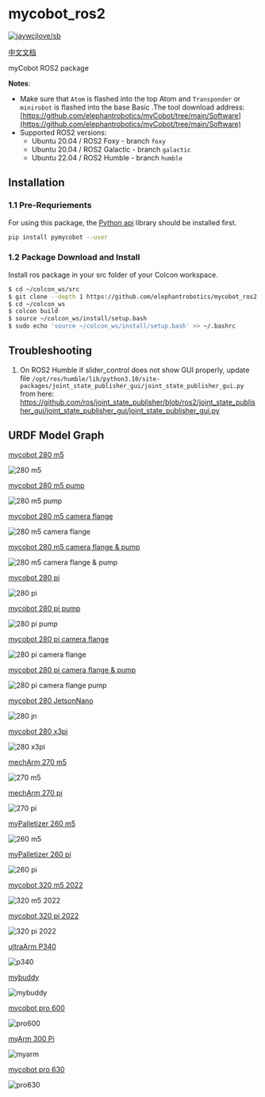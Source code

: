 # mycobot_ros2

[![jaywcjlove/sb](https://jaywcjlove.github.io/sb/lang/chinese.svg)]([https://www.elephantrobotics.com/docs/myCobot/3-development/4-ros&moveit/](https://docs.elephantrobotics.com/docs/gitbook/12-ApplicationBaseROS/12.2-ROS2/12.2.1-ROS2%E7%9A%84%E5%AE%89%E8%A3%85.html))

[中文文档](https://docs.elephantrobotics.com/docs/gitbook/12-ApplicationBaseROS/12.2-ROS2/12.2.1-ROS2%E7%9A%84%E5%AE%89%E8%A3%85.html)

myCobot ROS2 package

**Notes**:

* Make sure that `Atom` is flashed into the top Atom and `Transponder` or `minirobot` is flashed into the base Basic .The tool download address: [https://github.com/elephantrobotics/myCobot/tree/main/Software](https://github.com/elephantrobotics/myCobot/tree/main/Software)
* Supported ROS2 versions:
  * Ubuntu 20.04 / ROS2 Foxy - branch `foxy`
  * Ubuntu 20.04 / ROS2 Galactic - branch `galactic`
  * Ubuntu 22.04 / ROS2 Humble - branch `humble`

## Installation

### 1.1 Pre-Requriements

For using this package, the [Python api](https://github.com/elephantrobotics/pymycobot) library should be installed first.

```bash
pip install pymycobot --user
```

### 1.2 Package Download and Install

Install ros package in your src folder of your Colcon workspace.

```bash
$ cd ~/colcon_ws/src
$ git clone --depth 1 https://github.com/elephantrobotics/mycobot_ros2.git
$ cd ~/colcon_ws
$ colcon build
$ source ~/colcon_ws/install/setup.bash
$ sudo echo 'source ~/colcon_ws/install/setup.bash' >> ~/.bashrc
```

## Troubleshooting

1. On ROS2 Humble if slider_control does not show GUI properly, update file
   `/opt/ros/humble/lib/python3.10/site-packages/joint_state_publisher_gui/joint_state_publisher_gui.py`
   from here: https://github.com/ros/joint_state_publisher/blob/ros2/joint_state_publisher_gui/joint_state_publisher_gui/joint_state_publisher_gui.py


## URDF Model Graph

[mycobot 280 m5](./mycobot_description/urdf/mycobot_280_m5/mycobot_280_m5.urdf)

![280 m5](./demo_img/280m5/280_m5.png)

[mycobot 280 m5 pump](./mycobot_description/urdf/mycobot_280_m5/mycobot_280_m5_with_pump.urdf)

![280 m5 pump](./demo_img/280m5/280_m5_pump.png)

[mycobot 280 m5 camera flange](./mycobot_description/urdf/mycobot_280_m5/mycobot_280_m5_with_camera_flange.urdf)

![280 m5 camera flange](./demo_img/280m5/280_m5_camera_flange.png)

[mycobot 280 m5 camera flange & pump](./mycobot_description/urdf/mycobot_280_m5/mycobot_280_m5_with_camera_flange_pump.urdf)

![280 m5 camera flange & pump](./demo_img/280m5/280_m5_camera_flange_pump.png)

[mycobot 280 pi](./mycobot_description/urdf/mycobot_280_pi/mycobot_280_pi.urdf)

![280 pi](./demo_img/280pi/280_pi.png)

[mycobot 280 pi pump](./mycobot_description/urdf/mycobot_280_pi/mycobot_280_pi_with_pump.urdf)

![280 pi pump](./demo_img/280pi/280_pi_pump.png)

[mycobot 280 pi camera flange](./mycobot_description/urdf/mycobot_280_pi/mycobot_280_pi_with_camera_flange.urdf)

![280 pi camera flange](./demo_img/280pi/280_pi_camera_flange.png)

[mycobot 280 pi camera flange & pump](./mycobot_description/urdf/mycobot_280_pi/mycobot_280_pi_with_camera_flange_pump.urdf)

![280 pi camera flange pump](./demo_img/280pi/280_pi_camera_flange_pump.png)

[mycobot 280 JetsonNano](./mycobot_description/urdf/mycobot_280_jn/mycobot_280_jn.urdf)

![280 jn](./demo_img/280jn/280jn.png)

[mycobot 280 x3pi](./mycobot_description/urdf/mycobot_280_x3pi/mycobot_280_x3pi.urdf)

![280 x3pi](./demo_img/280pi/280_pi.png)

[mechArm 270 m5](./mycobot_description/urdf/mecharm_270_m5/mecharm_270_m5.urdf)

![270 m5](./demo_img/270m5/270m5.png)

[mechArm 270 pi](./mycobot_description/urdf/mecharm_270_pi/mecharm_270_pi.urdf)

![270 pi](./demo_img/270pi/270pi.png)

[myPalletizer 260 m5](./mycobot_description/urdf/mypalletizer_260_m5/mypalletizer_260_m5.urdf)

![260 m5](./demo_img/260m5/260m5.png)

[myPalletizer 260 pi](./mycobot_description/urdf/mypalletizer_260_pi/mypalletizer_260_pi.urdf)

![260 pi](./demo_img/260pi/260pi.png)

[mycobot 320 m5 2022](./mycobot_description/urdf/mycobot_320_m5_2022/mycobot_320_m5_2022.urdf)

![320 m5 2022](./demo_img/320m5_2022/320m5_2022.png)

[mycobot 320 pi 2022](./mycobot_description/urdf/mycobot_320_pi_2022/mycobot_320_pi_2022.urdf)

![320 pi 2022](./demo_img/320pi_2022/320pi_2022.png)

[ultraArm P340](./mycobot_description/urdf/ultraArm_p340/ultraArm_p340.urdf)

![p340](./demo_img/ultraArm_p340/ultraArmp340.png)

[mybuddy](./mycobot_description/urdf/mybuddy/mybuddy.urdf)

![mybuddy](./demo_img/mybuddy/mybuddy.png)

[mycobot pro 600](./mycobot_description/urdf/mycobot_pro_600/mycobot_pro_600.urdf)

![pro600](./demo_img/pro600/pro600.png)

[myArm 300 Pi](./mycobot_description/urdf/myarm_300_pi/myarm_300_pi.urdf)

![myarm](./demo_img/myarm300/myarm300.png)

[mycobot pro 630](./mycobot_description/urdf/mycobot_pro_630/mycobot_pro_630.urdf)

![pro630](./demo_img/pro630/pro630.png)